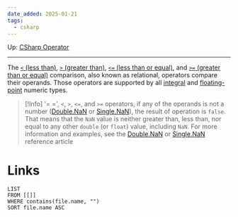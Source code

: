 ```yaml
---
date_added: 2025-01-21
tags:
  - csharp
---
```

Up: [CSharp Operator](CSharp%20Operator.md)
___
 The [`<` (less than)](https://learn.microsoft.com/en-us/dotnet/csharp/language-reference/operators/comparison-operators#less-than-operator-), [`>` (greater than)](https://learn.microsoft.com/en-us/dotnet/csharp/language-reference/operators/comparison-operators#greater-than-operator-), [`<=` (less than or equal)](https://learn.microsoft.com/en-us/dotnet/csharp/language-reference/operators/comparison-operators#less-than-or-equal-operator-), and [`>=` (greater than or equal)](https://learn.microsoft.com/en-us/dotnet/csharp/language-reference/operators/comparison-operators#greater-than-or-equal-operator-) comparison, also known as relational, operators compare their operands. Those operators are supported by all [integral](https://learn.microsoft.com/en-us/dotnet/csharp/language-reference/builtin-types/integral-numeric-types) and [floating-point](https://learn.microsoft.com/en-us/dotnet/csharp/language-reference/builtin-types/floating-point-numeric-types) numeric types.
 >[!Info]
> '= =', `<`, `>`, `<=`, and `>=` operators, if any of the operands is not a number ([Double.NaN](https://learn.microsoft.com/en-us/dotnet/api/system.double.nan#system-double-nan) or [Single.NaN](https://learn.microsoft.com/en-us/dotnet/api/system.single.nan#system-single-nan)), the result of operation is `false`. That means that the `NaN` value is neither greater than, less than, nor equal to any other `double` (or `float`) value, including `NaN`. For more information and examples, see the [Double.NaN](https://learn.microsoft.com/en-us/dotnet/api/system.double.nan#system-double-nan) or [Single.NaN](https://learn.microsoft.com/en-us/dotnet/api/system.single.nan#system-single-nan) reference article
# Links
```dataview
LIST
FROM [[]]
WHERE contains(file.name, "")
SORT file.name ASC
```
